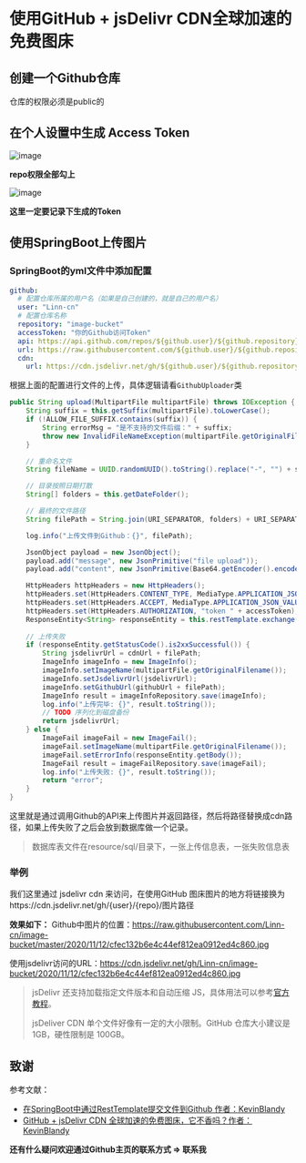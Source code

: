 # 使用GitHub + jsDelivr CDN全球加速的免费图床

## 创建一个Github仓库
仓库的权限必须是public的

## 在个人设置中生成 Access Token
![image](https://springboot.io/uploads/default/original/2X/b/ba40b6bb02331d2c741128bcf619d415f3a11f21.png)

**repo权限全部勾上**

![image](https://springboot.io/uploads/default/original/2X/3/339cd2f7d4cf27c56bf01b98a50e4490541102f5.png)

**这里一定要记录下生成的Token**

## 使用SpringBoot上传图片

### SpringBoot的yml文件中添加配置

```yaml
github:
  # 配置仓库所属的用户名（如果是自己创建的，就是自己的用户名）
  user: "Linn-cn"
  # 配置仓库名称
  repository: "image-bucket"
  accessToken: "你的Github访问Token"
  api: https://api.github.com/repos/${github.user}/${github.repository}/contents/
  url: https://raw.githubusercontent.com/${github.user}/${github.repository}/master/
  cdn:
    url: https://cdn.jsdelivr.net/gh/${github.user}/${github.repository}/
```

根据上面的配置进行文件的上传，具体逻辑请看`GithubUploader`类

```java
public String upload(MultipartFile multipartFile) throws IOException {
    String suffix = this.getSuffix(multipartFile).toLowerCase();
    if (!ALLOW_FILE_SUFFIX.contains(suffix)) {
        String errorMsg = "是不支持的文件后缀：" + suffix;
        throw new InvalidFileNameException(multipartFile.getOriginalFilename(), errorMsg);
    }

    // 重命名文件
    String fileName = UUID.randomUUID().toString().replace("-", "") + suffix;

    // 目录按照日期打散
    String[] folders = this.getDateFolder();

    // 最终的文件路径
    String filePath = String.join(URI_SEPARATOR, folders) + URI_SEPARATOR + fileName;

    log.info("上传文件到Github：{}", filePath);

    JsonObject payload = new JsonObject();
    payload.add("message", new JsonPrimitive("file upload"));
    payload.add("content", new JsonPrimitive(Base64.getEncoder().encodeToString(multipartFile.getBytes())));

    HttpHeaders httpHeaders = new HttpHeaders();
    httpHeaders.set(HttpHeaders.CONTENT_TYPE, MediaType.APPLICATION_JSON_VALUE);
    httpHeaders.set(HttpHeaders.ACCEPT, MediaType.APPLICATION_JSON_VALUE);
    httpHeaders.set(HttpHeaders.AUTHORIZATION, "token " + accessToken);
    ResponseEntity<String> responseEntity = this.restTemplate.exchange(githubApi + filePath, HttpMethod.PUT,
                                                                       new HttpEntity<>(payload.toString(), httpHeaders), String.class);
    // 上传失败
    if (responseEntity.getStatusCode().is2xxSuccessful()) {
        String jsdelivrUrl = cdnUrl + filePath;
        ImageInfo imageInfo = new ImageInfo();
        imageInfo.setImageName(multipartFile.getOriginalFilename());
        imageInfo.setJsdelivrUrl(jsdelivrUrl);
        imageInfo.setGithubUrl(githubUrl + filePath);
        ImageInfo result = imageInfoRepository.save(imageInfo);
        log.info("上传完毕: {}", result.toString());
        // TODO 序列化到磁盘备份
        return jsdelivrUrl;
    } else {
        ImageFail imageFail = new ImageFail();
        imageFail.setImageName(multipartFile.getOriginalFilename());
        imageFail.setErrorInfo(responseEntity.getBody());
        ImageFail result = imageFailRepository.save(imageFail);
        log.info("上传失败: {}", result.toString());
        return "error";
    }
}
```

这里就是通过调用Github的API来上传图片并返回路径，然后将路径替换成cdn路径，如果上传失败了之后会放到数据库做一个记录。

> 数据库表文件在resource/sql/目录下，一张上传信息表，一张失败信息表

### 举例

我们这里通过 jsdelivr cdn 来访问，在使用GitHub 图床图片的地方将链接换为https://cdn.jsdelivr.net/gh/{user}/{repo}/图片路径

**效果如下：**
Github中图片的位置：https://raw.githubusercontent.com/Linn-cn/image-bucket/master/2020/11/12/cfec132b6e4c44ef812ea0912ed4c860.jpg

使用jsdelivr访问的URL：https://cdn.jsdelivr.net/gh/Linn-cn/image-bucket/2020/11/12/cfec132b6e4c44ef812ea0912ed4c860.jpg

> jsDelivr 还支持加载指定文件版本和自动压缩 JS，具体用法可以参考[官方教程](https://www.jsdelivr.com/features)。
>
> jsDeliver CDN 单个文件好像有一定的大小限制。GitHub 仓库大小建议是1GB，硬性限制是 100GB。

## 致谢
参考文献：

* [在SpringBoot中通过RestTemplate提交文件到Github 作者：KevinBlandy](https://springboot.io/t/topic/2077)
* [GitHub + jsDelivr CDN 全球加速的免费图床，它不香吗？作者：KevinBlandy](https://springboot.io/t/topic/1561)

**还有什么疑问欢迎通过Github主页的联系方式 => 联系我**

